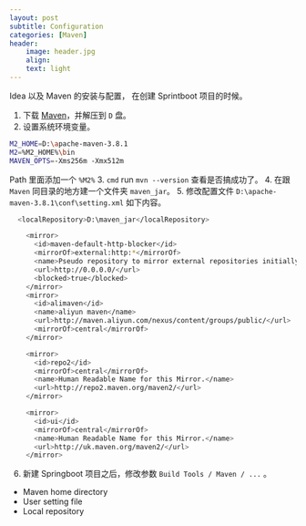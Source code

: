 ```yaml
---
layout: post
subtitle: Configuration
categories: [Maven]
header:
    image: header.jpg
    align:
    text: light
---
```


Idea 以及 Maven 的安装与配置， 在创建 Sprintboot 项目的时候。

1. 下载 <a href="http://maven.apache.org/download.cgi">Maven</a>，并解压到 `D` 盘。
2. 设置系统环境变量。
```bash
M2_HOME=D:\apache-maven-3.8.1
M2=%M2_HOME%\bin
MAVEN_OPTS=-Xms256m -Xmx512m
```
Path 里面添加一个 `%M2%`
3. `cmd` run `mvn --version` 查看是否搞成功了。
4. 在跟 `Maven` 同目录的地方建一个文件夹 `maven_jar`。
5. 修改配置文件 `D:\apache-maven-3.8.1\conf\setting.xml` 如下内容。
```bash
  <localRepository>D:\maven_jar</localRepository>

    <mirror>
      <id>maven-default-http-blocker</id>
      <mirrorOf>external:http:*</mirrorOf>
      <name>Pseudo repository to mirror external repositories initially using HTTP.</name>
      <url>http://0.0.0.0/</url>
      <blocked>true</blocked>
    </mirror>
    <mirror>
      <id>alimaven</id>
      <name>aliyun maven</name>
      <url>http://maven.aliyun.com/nexus/content/groups/public/</url>
      <mirrorOf>central</mirrorOf>
    </mirror>

    <mirror>
      <id>repo2</id>
      <mirrorOf>central</mirrorOf>
      <name>Human Readable Name for this Mirror.</name>
      <url>http://repo2.maven.org/maven2/</url>
    </mirror>

    <mirror>
      <id>ui</id>
      <mirrorOf>central</mirrorOf>
      <name>Human Readable Name for this Mirror.</name>
      <url>http://uk.maven.org/maven2/</url>
    </mirror>
```
6. 新建 Springboot 项目之后，修改参数 `Build Tools / Maven / ...` 。
* Maven home directory
* User setting file
* Local repository